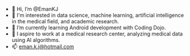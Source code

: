 - 👋 Hi, I’m @EmanKJ
- 👀 I'm interested in data science, machine learning, artificial intelligence in the medical field, and academic research. 
- 🌱 I’m currently learning Android development with Coding Dojo.
- 💞️ I aspire to work at a medical research center, analyzing medical data using AI algorithms.
- 📫 eman.k.j@hotmail.com
